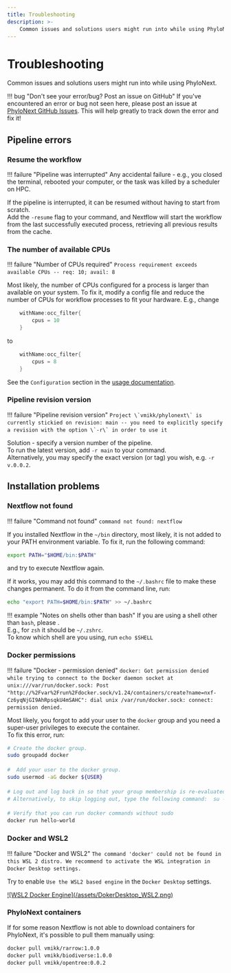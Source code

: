 ```yaml
---
title: Troubleshooting
description: >-
    Common issues and solutions users might run into while using PhyloNext.
---
```


# Troubleshooting

Common issues and solutions users might run into while using PhyloNext.

!!! bug "Don't see your error/bug? Post an issue on GitHub"
    If you've encountered an error or bug not seen here, please post an issue at [PhyloNext GitHub Issues](https://github.com/vmikk/PhyloNext/issues). This will help greatly to track down the error and fix it!

## Pipeline errors

### Resume the workflow

!!! failure "Pipeline was interrupted"
    Any accidental failure - e.g., you closed the terminal, rebooted your computer, or the task was killed by a scheduler on HPC.

If the pipeline is interrupted, it can be resumed without having to start from scratch.  
Add the `-resume` flag to your command, and Nextflow will start the workflow from the last successfully executed process, 
retrieving all previous results from the cache.



### The number of available CPUs

!!! failure "Number of CPUs required"
    `Process requirement exceeds available CPUs -- req: 10; avail: 8`

Most likely, the number of CPUs configured for a process is larger than available on your system. 
To fix it, modify a config file and reduce the number of CPUs for workflow processes to fit your hardware. E.g., change
``` java
    withName:occ_filter{
        cpus = 10
    }
```
to 
``` java
    withName:occ_filter{
        cpus = 8
    }
```

See the `Configuration` section in the [usage documentation](usage.md).

### Pipeline revision version

!!! failure "Pipeline revision version"
    ```
    Project \`vmikk/phylonext\` is currently stickied on revision: main -- you need to explicitly specify a revision with the option \`-r\` in order to use it
    ```

Solution - specify a version number of the pipeline.  
To run the latest version, add `-r main` to your command.  
Alternatively, you may specify the exact version (or tag) you wish, e.g. `-r v.0.0.2`.  

## Installation problems

### Nextflow not found

!!! failure "Command not found"
    `command not found: nextflow`

If you installed Nextflow in the `~/bin` directory, most likely, it is not added to your PATH environment variable. 
To fix it, run the following command:

``` bash
export PATH="$HOME/bin:$PATH"
```
and try to execute Nextflow again.  

If it works, you may add this command to the `~/.bashrc` file to make these changes permanent. 
To do it from the command line, run:  

``` bash
echo "export PATH=$HOME/bin:$PATH" >> ~/.bashrc
```

!!! example "Notes on shells other than bash"
    If you are using a shell other than `bash`, please .  
    E.g., for `zsh` it should be `~/.zshrc`.  
    To know which shell are you using, run `echo $SHELL`


### Docker permissions

!!! failure "Docker - permission denied"
    `docker: Got permission denied while trying to connect to the Docker daemon socket at unix:///var/run/docker.sock: Post "http://%2Fvar%2Frun%2Fdocker.sock/v1.24/containers/create?name=nxf-Cz6yqNjGI9AhRpsqkU4mSAHC": dial unix /var/run/docker.sock: connect: permission denied.`

Most likely, you forgot to add your user to the `docker` group and you need a super-user privileges to execute the container.  
To fix this error, run:  

``` bash
# Create the docker group.
sudo groupadd docker

#  Add your user to the docker group.
sudo usermod -aG docker ${USER}

# Log out and log back in so that your group membership is re-evaluated.
# Alternatively, to skip logging out, type the following command:  su -s ${USER}

# Verify that you can run docker commands without sudo
docker run hello-world
```

### Docker and WSL2

!!! failure "Docker and WSL2"
    `The command 'docker' could not be found in this WSL 2 distro. We recommend to activate the WSL integration in Docker Desktop settings.`

Try to enable `Use the WSL2 based engine` in the `Docker Desktop` settings.  

<a class="zoom" href="/assets/DokerDesktop_WSL2.png">
![WSL2 Docker Engine](/assets/DokerDesktop_WSL2.png)
</a>


### PhyloNext containers

If for some reason Nextflow is not able to download containers for PhyloNext, 
it's possible to pull them manually using:

``` bash
docker pull vmikk/rarrow:1.0.0
docker pull vmikk/biodiverse:1.0.0
docker pull vmikk/opentree:0.0.2
```
